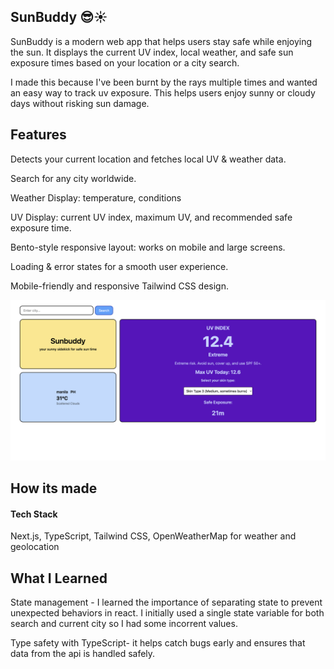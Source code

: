 ## SunBuddy 😎☀️

SunBuddy is a modern web app that helps users stay safe while enjoying the sun. It displays the current UV index, local weather, and safe sun exposure times based on your location or a city search.

I made this because I've been burnt by the rays multiple times and wanted an easy way to track uv exposure. This helps users enjoy sunny or cloudy days without risking sun damage.

## Features

Detects your current location and fetches local UV & weather data.

Search for any city worldwide.

Weather Display: temperature, conditions

UV Display: current UV index, maximum UV, and recommended safe exposure time.

Bento-style responsive layout: works on mobile and large screens.

Loading & error states for a smooth user experience.

Mobile-friendly and responsive Tailwind CSS design.

![web](image-1.png)

## How its made

#### Tech Stack

Next.js, TypeScript, Tailwind CSS, OpenWeatherMap for weather and geolocation

## What I Learned

State management - I learned the importance of separating state to prevent unexpected behaviors in react. I initially used a single state variable for both search and current city so I had some incorrent values.

Type safety with TypeScript- it helps catch bugs early and ensures that data from the api is handled safely.
